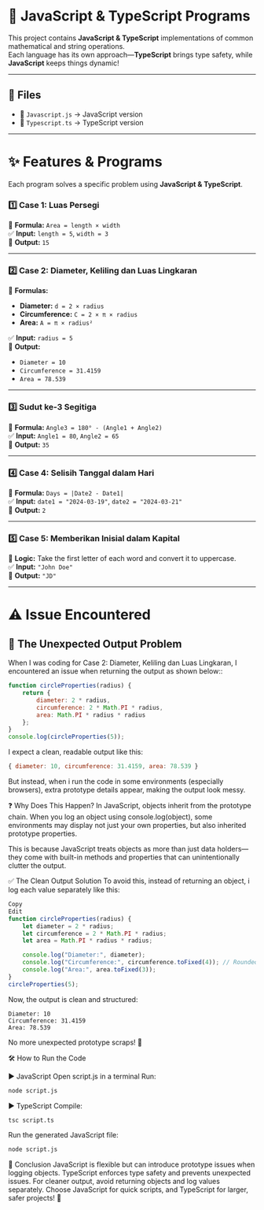 # 🚀 JavaScript & TypeScript Programs  

This project contains **JavaScript & TypeScript** implementations of common mathematical and string operations.  
Each language has its own approach—**TypeScript** brings type safety, while **JavaScript** keeps things dynamic!  

---

## 📂 Files  
- 📌 `Javascript.js` → JavaScript version  
- 📌 `Typescript.ts` → TypeScript version  

---

# ✨ Features & Programs  

Each program solves a specific problem using **JavaScript & TypeScript**.

### 1️⃣ **Case 1: Luas Persegi**  
📌 **Formula:** `Area = length × width`  
✅ **Input:** `length = 5`, `width = 3`  
🎯 **Output:** `15`  

---

### 2️⃣ **Case 2: Diameter, Keliling dan Luas Lingkaran**  
📌 **Formulas:**
   - **Diameter:** `d = 2 × radius`
   - **Circumference:** `C = 2 × π × radius`
   - **Area:** `A = π × radius²`

✅ **Input:** `radius = 5`  
🎯 **Output:**
   - `Diameter = 10`
   - `Circumference = 31.4159`
   - `Area = 78.539`  

---

### 3️⃣ **Sudut ke-3 Segitiga**  
📌 **Formula:** `Angle3 = 180° - (Angle1 + Angle2)`  
✅ **Input:** `Angle1 = 80`, `Angle2 = 65`  
🎯 **Output:** `35`  

---

### 4️⃣ **Case 4: Selisih Tanggal dalam Hari**  
📌 **Formula:** `Days = |Date2 - Date1|`  
✅ **Input:** `date1 = "2024-03-19"`, `date2 = "2024-03-21"`  
🎯 **Output:** `2`  

---

### 5️⃣ **Case 5: Memberikan Inisial dalam Kapital**  
📌 **Logic:** Take the first letter of each word and convert it to uppercase.  
✅ **Input:** `"John Doe"`  
🎯 **Output:** `"JD"`  

---

# ⚠️ **Issue Encountered**  

## 🛑 **The Unexpected Output Problem**  
When I was coding for Case 2: Diameter, Keliling dan Luas Lingkaran, I encountered an issue when returning the output as shown below::  

```js
function circleProperties(radius) {
    return {
        diameter: 2 * radius,
        circumference: 2 * Math.PI * radius,
        area: Math.PI * radius * radius
    };
}
console.log(circleProperties(5));
```
I expect a clean, readable output like this:

```js
{ diameter: 10, circumference: 31.4159, area: 78.539 }
```
But instead, when i run the code in some environments (especially browsers), extra prototype details appear, making the output look messy.

❓ Why Does This Happen?
In JavaScript, objects inherit from the prototype chain. When you log an object using console.log(object), some environments may display not just your own properties, but also inherited prototype properties.

This is because JavaScript treats objects as more than just data holders—they come with built-in methods and properties that can unintentionally clutter the output.

✅ The Clean Output Solution
To avoid this, instead of returning an object, i log each value separately like this:

```js
Copy
Edit
function circleProperties(radius) {
    let diameter = 2 * radius;
    let circumference = 2 * Math.PI * radius;
    let area = Math.PI * radius * radius;

    console.log("Diameter:", diameter);
    console.log("Circumference:", circumference.toFixed(4)); // Rounded for readability
    console.log("Area:", area.toFixed(3));
}
circleProperties(5);
```

Now, the output is clean and structured:

```
Diameter: 10  
Circumference: 31.4159  
Area: 78.539  
```
No more unexpected prototype scraps! 🎉

🛠 How to Run the Code

▶️ JavaScript
Open script.js in a terminal
Run:
```sh
node script.js
```
▶️ TypeScript
Compile:
```sh
tsc script.ts
```
Run the generated JavaScript file:
```sh
node script.js
```
🎯 Conclusion
JavaScript is flexible but can introduce prototype issues when logging objects.
TypeScript enforces type safety and prevents unexpected issues.
For cleaner output, avoid returning objects and log values separately.
Choose JavaScript for quick scripts, and TypeScript for larger, safer projects! 🚀

